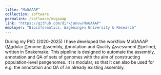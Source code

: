 ```yaml
---
title: "MoGAAAP"
collection: software
permalink: /software/mogaaap
link: "https://github.com/dirkjanvw/MoGAAAP"
employer: "Bioinformatics, Wageningen University & Research"
---
```


During my PhD (2020-2025) I have developed the workflow MoGAAAP (<u>Mo</u>dular
<u>G</u>enome <u>A</u>ssembly, <u>A</u>nnotation and Quality <u>A</u>ssessment
<u>P</u>ipeline), written in Snakemake. This pipeline is designed to automate
the assembly, annotation and QA of sets of genomes with the aim of constructing
population-level pangenomes. It is modular, so that it can also be used for e.g.
the annotation and QA of an already existing assembly.
